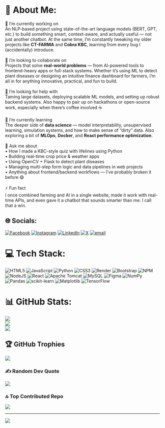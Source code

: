 # 💫 About Me:
🔭 I’m currently working on  <br>An NLP-based project using state-of-the-art language models (BERT, GPT, etc.) to build something smart, context-aware, and actually useful — not just another chatbot. At the same time, I’m constantly tweaking my older projects like **CT-FARMA** and **Cobra KBC**, learning from every bug I (accidentally) introduce.<br><br>👯 I’m looking to collaborate on  <br>Projects that solve **real-world problems** — from AI-powered tools to frontend-heavy apps or full-stack systems. Whether it’s using ML to detect plant diseases or designing an intuitive finance dashboard for farmers, I’m all in for anything innovative, practical, and fun to build.<br><br>🤝 I’m looking for help with  <br>Taming large datasets, deploying scalable ML models, and setting up robust backend systems. Also happy to pair up on hackathons or open-source work, especially when there’s coffee involved ☕<br><br>🌱 I’m currently learning  <br>The deeper side of **data science** — model interpretability, unsupervised learning, simulation systems, and how to make sense of “dirty” data. Also exploring a bit of **MLOps**, **Docker**, and **React performance optimization**.<br><br>💬 Ask me about  <br>• How I made a KBC-style quiz with lifelines using Python  <br>• Building real-time crop price & weather apps  <br>• Using OpenCV + Flask to detect plant diseases  <br>• Managing multi-step form logic and data pipelines in web projects  <br>• Anything about frontend/backend workflows — I’ve probably broken it before 😄<br><br>⚡ Fun fact  <br>I once combined farming and AI in a single website, made it work with real-time APIs, and even gave it a chatbot that sounds smarter than me. I call that a win.<br>


## 🌐 Socials:
[![Facebook](https://img.shields.io/badge/Facebook-%231877F2.svg?logo=Facebook&logoColor=white)](https://facebook.com/https://www.facebook.com/share/19J88betEw/) [![Instagram](https://img.shields.io/badge/Instagram-%23E4405F.svg?logo=Instagram&logoColor=white)](https://instagram.com/https://www.instagram.com/rananikhil?igsh=MTlrdzZ6MnZwa3h4OA==) [![LinkedIn](https://img.shields.io/badge/LinkedIn-%230077B5.svg?logo=linkedin&logoColor=white)](https://linkedin.com/in/https://www.linkedin.com/in/nikhil-rana-59742a291?utm_source=share&utm_campaign=share_via&utm_content=profile&utm_medium=android_app) [![X](https://img.shields.io/badge/X-black.svg?logo=X&logoColor=white)](https://x.com/https://x.com/callmenick716?t=UkjgUh0amXXL6Ig_9UM0hA&s=08) [![email](https://img.shields.io/badge/Email-D14836?logo=gmail&logoColor=white)](mailto:nickrajput716@gmail.com) 

# 💻 Tech Stack:
![HTML5](https://img.shields.io/badge/html5-%23E34F26.svg?style=for-the-badge&logo=html5&logoColor=white) ![JavaScript](https://img.shields.io/badge/javascript-%23323330.svg?style=for-the-badge&logo=javascript&logoColor=%23F7DF1E) ![Python](https://img.shields.io/badge/python-3670A0?style=for-the-badge&logo=python&logoColor=ffdd54) ![CSS3](https://img.shields.io/badge/css3-%231572B6.svg?style=for-the-badge&logo=css3&logoColor=white) ![Render](https://img.shields.io/badge/Render-%46E3B7.svg?style=for-the-badge&logo=render&logoColor=white) ![Bootstrap](https://img.shields.io/badge/bootstrap-%238511FA.svg?style=for-the-badge&logo=bootstrap&logoColor=white) ![NPM](https://img.shields.io/badge/NPM-%23CB3837.svg?style=for-the-badge&logo=npm&logoColor=white) ![NodeJS](https://img.shields.io/badge/node.js-6DA55F?style=for-the-badge&logo=node.js&logoColor=white) ![React](https://img.shields.io/badge/react-%2320232a.svg?style=for-the-badge&logo=react&logoColor=%2361DAFB) ![Apache Tomcat](https://img.shields.io/badge/apache%20tomcat-%23F8DC75.svg?style=for-the-badge&logo=apache-tomcat&logoColor=black) ![MySQL](https://img.shields.io/badge/mysql-4479A1.svg?style=for-the-badge&logo=mysql&logoColor=white) ![Figma](https://img.shields.io/badge/figma-%23F24E1E.svg?style=for-the-badge&logo=figma&logoColor=white) ![NumPy](https://img.shields.io/badge/numpy-%23013243.svg?style=for-the-badge&logo=numpy&logoColor=white) ![Pandas](https://img.shields.io/badge/pandas-%23150458.svg?style=for-the-badge&logo=pandas&logoColor=white) ![scikit-learn](https://img.shields.io/badge/scikit--learn-%23F7931E.svg?style=for-the-badge&logo=scikit-learn&logoColor=white) ![Matplotlib](https://img.shields.io/badge/Matplotlib-%23ffffff.svg?style=for-the-badge&logo=Matplotlib&logoColor=black) ![TensorFlow](https://img.shields.io/badge/TensorFlow-%23FF6F00.svg?style=for-the-badge&logo=TensorFlow&logoColor=white)
# 📊 GitHub Stats:
![](https://github-readme-stats.vercel.app/api?username=nickrajput716&theme=shadow_green&hide_border=false&include_all_commits=true&count_private=true)<br/>
![](https://nirzak-streak-stats.vercel.app/?user=nickrajput716&theme=shadow_green&hide_border=false)<br/>
![](https://github-readme-stats.vercel.app/api/top-langs/?username=nickrajput716&theme=shadow_green&hide_border=false&include_all_commits=true&count_private=true&layout=compact)

## 🏆 GitHub Trophies
![](https://github-profile-trophy.vercel.app/?username=nickrajput716&theme=radical&no-frame=false&no-bg=false&margin-w=4)

### ✍️ Random Dev Quote
![](https://quotes-github-readme.vercel.app/api?type=horizontal&theme=light)

### 🔝 Top Contributed Repo
![](https://github-contributor-stats.vercel.app/api?username=nickrajput716&limit=5&theme=dark&combine_all_yearly_contributions=true)

---
[![](https://visitcount.itsvg.in/api?id=nickrajput716&icon=0&color=13)](https://visitcount.itsvg.in)

<!-- Proudly created with GPRM ( https://gprm.itsvg.in ) -->